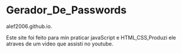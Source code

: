 # Gerador_De_Passwords

  alef2006.github.io.

Este site foi feito para min praticar javaScript e HTML,CSS,Produzi ele atraves de um video que assisti no youtube.

